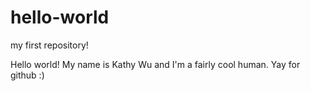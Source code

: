 # hello-world
my first repository!

Hello world! My name is Kathy Wu and I'm a fairly cool human. Yay for github :)

